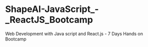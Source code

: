 # ShapeAI-JavaScript_-_ReactJS_Bootcamp
Web Development with Java script and React.js - 7 Days Hands on Bootcamp
